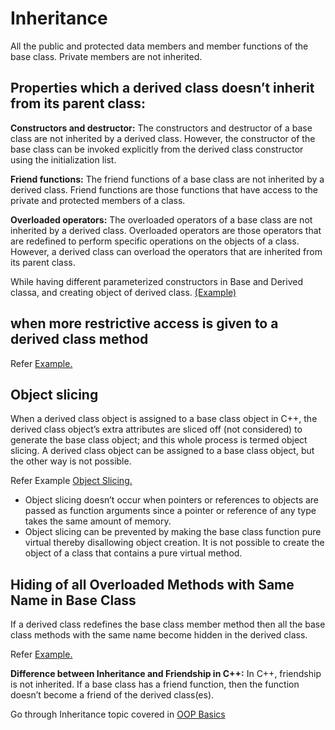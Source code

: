 # Inheritance

All the public and protected data members and member functions of the base class. Private members are not inherited.

## __Properties which a derived class doesn’t inherit from its parent class:__

__Constructors and destructor:__ The constructors and destructor of a base class are not inherited by a derived class. However, the constructor of the base class can be invoked explicitly from the derived class constructor using the initialization list.

__Friend functions:__ The friend functions of a base class are not inherited by a derived class. Friend functions are those functions that have access to the private and protected members of a class.

__Overloaded operators:__ The overloaded operators of a base class are not inherited by a derived class. Overloaded operators are those operators that are redefined to perform specific operations on the objects of a class. However, a derived class can overload the operators that are inherited from its parent class.

While having different parameterized constructors in Base and Derived classa, and creating object of derived class. [(Example)](../inheritance_characteristics.cpp)

## when more restrictive access is given to a derived class method

Refer [Example.](../more_restrictive_derived_class.cpp)

## Object slicing

When a derived class object is assigned to a base class object in C++, the derived class object’s extra attributes are sliced off (not considered) to generate the base class object; and this whole process is termed object slicing. A derived class object can be assigned to a base class object, but the other way is not possible.

Refer Example [Object Slicing.](../more_restrictive_derived_class.cpp)

- Object slicing doesn’t occur when pointers or references to objects are passed as function arguments since a pointer or reference of any type takes the same amount of memory.
- Object slicing can be prevented by making the base class function pure virtual thereby disallowing object creation. It is not possible to create the object of a class that contains a pure virtual method.

## Hiding of all Overloaded Methods with Same Name in Base Class

If a derived class redefines the base class member method then all the base class methods with the same name become hidden in the derived class.

Refer [Example.](../hiding_overloaded_methods.cpp)

__Difference between Inheritance and Friendship in C++:__ In C++, friendship is not inherited. If a base class has a friend function, then the function doesn’t become a friend of the derived class(es).

Go through Inheritance topic covered in [OOP Basics](./oop_cpp.md)
